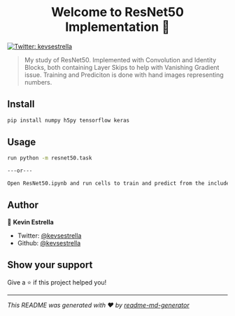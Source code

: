 <h1 align="center">Welcome to ResNet50 Implementation 👋</h1>
<p>
  <a href="https://twitter.com/kevsestrella">
    <img alt="Twitter: kevsestrella" src="https://img.shields.io/twitter/follow/kevsestrella.svg?style=social" target="_blank" />
  </a>
</p>

> My study of ResNet50. Implemented with Convolution and Identity Blocks, both containing Layer Skips to help with Vanishing Gradient issue. Training and Prediciton is done with hand images representing numbers.

## Install

```sh
pip install numpy h5py tensorflow keras
```

## Usage

```sh
run python -m resnet50.task

---or---

Open ResNet50.ipynb and run cells to train and predict from the included dataset of hand images representing numbers.
```

## Author

👤 **Kevin Estrella**

* Twitter: [@kevsestrella](https://twitter.com/kevsestrella)
* Github: [@kevsestrella](https://github.com/kevsestrella)

## Show your support

Give a ⭐️ if this project helped you!

***
_This README was generated with ❤️ by [readme-md-generator](https://github.com/kefranabg/readme-md-generator)_
